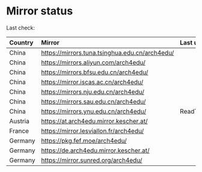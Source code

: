 <script src="./time.js"></script>
# Mirror status
Last check: <script type="text/javascript">localize(1691648564.3472514);</script>

|Country|Mirror|Last update|
|:------|:-----|:----------|
|China|https://mirrors.tuna.tsinghua.edu.cn/arch4edu/|<script type="text/javascript">localize(1691606040);</script>|
|China|https://mirrors.aliyun.com/arch4edu/|<script type="text/javascript">localize(1691562649);</script>|
|China|https://mirrors.bfsu.edu.cn/arch4edu/|<script type="text/javascript">localize(1691606040);</script>|
|China|https://mirror.iscas.ac.cn/arch4edu/|<script type="text/javascript">localize(1691606040);</script>|
|China|https://mirrors.nju.edu.cn/arch4edu/|<script type="text/javascript">localize(1691606040);</script>|
|China|https://mirrors.sau.edu.cn/arch4edu/|<script type="text/javascript">localize(1691606040);</script>|
|China|https://mirrors.ynu.edu.cn/arch4edu/|ReadTimeout|
|Austria|https://at.arch4edu.mirror.kescher.at/|<script type="text/javascript">localize(1691606040);</script>|
|France|https://mirror.lesviallon.fr/arch4edu/|<script type="text/javascript">localize(1691606040);</script>|
|Germany|https://pkg.fef.moe/arch4edu/|<script type="text/javascript">localize(1691606040);</script>|
|Germany|https://de.arch4edu.mirror.kescher.at/|<script type="text/javascript">localize(1691606040);</script>|
|Germany|https://mirror.sunred.org/arch4edu/|<script type="text/javascript">localize(1691606040);</script>|

<script src="./tablefilter/tablefilter.js"></script>
<script src="./table.js"></script>